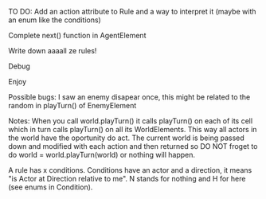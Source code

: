 TO DO:
Add an action attribute to Rule and a way to interpret it (maybe with an enum like the conditions)

Complete next() function in AgentElement

Write down aaaall ze rules!

Debug

Enjoy


Possible bugs:
I saw an enemy disapear once, this might be related to the random in playTurn() of EnemyElement

Notes:
When you call world.playTurn() it calls playTurn() on each of its cell which in turn calls playTurn() on all its WorldElements. This way all actors in the world have the oportunity do act. The current world is being passed down and modified with each action and then returned so DO NOT froget to do world = world.playTurn(world) or nothing will happen.

A rule has x conditions. Conditions have an actor and a direction, it means "is Actor at Direction relative to me". N stands for nothing and H for here (see enums in Condition).
